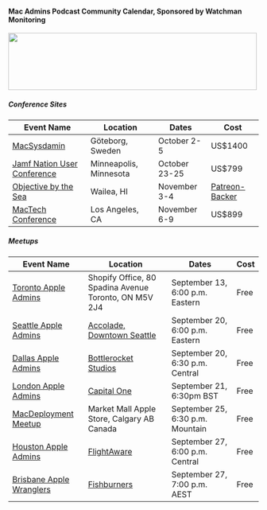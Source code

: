 #### Mac Admins Podcast Community Calendar, Sponsored by Watchman Monitoring

[<img src="https://podcast.macadmins.org/wp-content/uploads/2017/06/Watchman-Monitoring-logo-blue.png" alt="" width="500" height="115" />](https://www.watchmanmonitoring.com)
 
##### Conference Sites

| Event Name | Location | Dates | Cost |
|------------|----------|-------|------|
| [MacSysdamin](https://macsysadmin.se) | Göteborg, Sweden | October 2-5 | US$1400 |
| [Jamf Nation User Conference](https://www.jamf.com/events/jamf-nation-user-conference/2018/) | Minneapolis, Minnesota | October 23-25 | US$799 |
| [Objective by the Sea](https://objectivebythesea.com) | Wailea, HI | November 3-4 | [Patreon-Backer](https://objectivebythesea.com/attending.html) |
| [MacTech Conference](https://conference.mactech.com) | Los Angeles, CA | November 6-9 | US$899 |

##### Meetups

| Event Name | Location | Dates | Cost |
|------------|----------|-------|------|
| [Toronto Apple Admins](https://www.eventbrite.com/e/toronto-macadmins-meet-up-tickets-49558094595) | Shopify Office, 80 Spadina Avenue Toronto, ON M5V 2J4 | September 13, 6:00 p.m. Eastern | Free |
| [Seattle Apple Admins](https://www.meetup.com/Seattle-Apple-Admins/) | [Accolade, Downtown Seattle](https://www.google.com/maps/search/?api=1&query=47.611446%2C-122.332756) | September 20, 6:00 p.m. Eastern | Free |
| [Dallas Apple Admins](http://dallasappleadmins.org/2018-09-12/Sept-2018-Meetup) | [Bottlerocket Studios](https://goo.gl/maps/zJAoMTafkHD2) | September 20, 6:30 p.m. Central | Free |
[London Apple Admins](http://www.londonappleadmins.org.uk/events/21st-september-2018-meet-up-capital-one/) | [Capital One](https://goo.gl/maps/e2VtZSUtKCE2) | September 21, 6:30pm BST | Free |
| [MacDeployment Meetup](http://macdeployment.ca) | Market Mall Apple Store, Calgary AB Canada | September 25, 6:30 p.m. Mountain | Free |
| [Houston Apple Admins](https://houstonappleadmins.org/September-Meetup/) | [FlightAware](https://goo.gl/maps/XQ3wqBddPUP2) | September 27, 6:00 p.m. Central | Free |
| [Brisbane Apple Wranglers](https://baw-sep-18.eventbrite.com.au/) | [Fishburners](https://goo.gl/maps/mhsXQVToNdv) | September 27, 7:00 p.m. AEST | Free |
